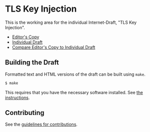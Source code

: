 # TLS Key Injection

This is the working area for the individual Internet-Draft, "TLS Key Injection".

* [Editor's Copy](https://jhoyla.github.io/draft-jhoyla-tls-key-injection/#go.draft-jhoyla-tls-key-injection.html)
* [Individual Draft](https://tools.ietf.org/html/draft-jhoyla-tls-key-injection)
* [Compare Editor's Copy to Individual Draft](https://jhoyla.github.io/draft-jhoyla-tls-key-injection/#go.draft-jhoyla-tls-key-injection.diff)

## Building the Draft

Formatted text and HTML versions of the draft can be built using `make`.

```sh
$ make
```

This requires that you have the necessary software installed.  See
[the instructions](https://github.com/martinthomson/i-d-template/blob/master/doc/SETUP.md).


## Contributing

See the
[guidelines for contributions](https://github.com/jhoyla/draft-jhoyla-tls-key-injection/blob/master/CONTRIBUTING.md).
